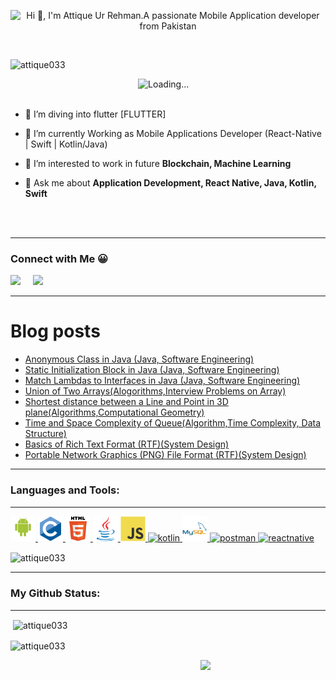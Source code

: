 

<p align="center">
  <img width="0" src="https://github.com/SB2318/SB2318/blob/main/assets/Final_Break.gif" alt="Hi 👋, I'm Attique Ur Rehman.A passionate Mobile Application developer from Pakistan">
</p>

<br>

<p align="left"> <img src="https://komarev.com/ghpvc/?username=attique033&label=Profile%20views&color=0e75b6&style=flat" alt="attique033" /> </p>
<img align="right" alt ="Loading..." width="300" src="https://user-images.githubusercontent.com/87614560/212770305-14fcbe0f-4ee6-4f72-9fc9-70d6c2a08cbf.gif">

<br>
<br>

- 🔭 I’m diving into flutter [FLUTTER]
- 🌱 I’m currently Working as Mobile Applications Developer (React-Native | Swift | Kotlin/Java)
- 🌱 I’m interested to work in future **Blockchain, Machine Learning**

- 💬 Ask me about **Application Development, React Native, Java, Kotlin, Swift**


<br>
<br>

---

<h3 align="left"> Connect with Me 😀</h3>

  <p align="left">
  <a target="_blank"href="https://www.linkedin.com/in/attique033/"><img src="https://img.shields.io/badge/linkedin-%230077B5.svg?&style=for-the-badge&logo=linkedin&logoColor=white" /></a>&nbsp;&nbsp;&nbsp;&nbsp;
  <a href="mailto:attique033@gmail.com"><img src="https://img.shields.io/badge/gmail-%23D14836.svg?&style=for-the-badge&logo=gmail&logoColor=white" /></a>&nbsp;&nbsp;&nbsp;&nbsp;
</p>

---

# Blog posts
<!-- BLOG-POST-LIST:START -->
- [Anonymous Class in Java (Java, Software Engineering)](https://iq.opengenus.org/anonymous-class-in-java/)
- [Static Initialization Block in Java (Java, Software Engineering)](https://iq.opengenus.org/static-initialization-block-in-java/)
- [Match Lambdas to Interfaces in Java (Java, Software Engineering)](https://www.geeksforgeeks.org/match-lambdas-to-interfaces-in-java/)
- [Union of Two Arrays(Alogorithms,Interview Problems on Array)](https://iq.opengenus.org/union-of-two-arrays/)
- [Shortest distance between a Line and Point in 3D plane(Algorithms,Computational Geometry)](https://iq.opengenus.org/shortest-distance-between-line-and-point-in-3d-plane/)
- [Time and Space Complexity of Queue(Algorithm,Time Complexity, Data Structure)](https://iq.opengenus.org/time-and-space-complexity-of-queue/)
- [Basics of Rich Text Format (RTF)(System Design)](https://iq.opengenus.org/rich-text-format/)
- [Portable Network Graphics (PNG) File Format (RTF)(System Design)](https://iq.opengenus.org/png-format/)

<!-- BLOG-POST-LIST:END -->


---

<h3 align="left">Languages and Tools:</h3>

---
<p align="left"> <a href="https://developer.android.com" target="_blank" rel="noreferrer"> <img src="https://raw.githubusercontent.com/devicons/devicon/master/icons/android/android-original-wordmark.svg" alt="android" width="40" height="40"/> </a> <a href="https://www.cprogramming.com/" target="_blank" rel="noreferrer"> <img src="https://raw.githubusercontent.com/devicons/devicon/master/icons/c/c-original.svg" alt="c" width="40" height="40"/> </a> <a href="https://www.w3.org/html/" target="_blank" rel="noreferrer"> <img src="https://raw.githubusercontent.com/devicons/devicon/master/icons/html5/html5-original-wordmark.svg" alt="html5" width="40" height="40"/> </a> <a href="https://www.java.com" target="_blank" rel="noreferrer"> <img src="https://raw.githubusercontent.com/devicons/devicon/master/icons/java/java-original.svg" alt="java" width="40" height="40"/> </a> <a href="https://developer.mozilla.org/en-US/docs/Web/JavaScript" target="_blank" rel="noreferrer"> <img src="https://raw.githubusercontent.com/devicons/devicon/master/icons/javascript/javascript-original.svg" alt="javascript" width="40" height="40"/> </a> <a href="https://kotlinlang.org" target="_blank" rel="noreferrer"> <img src="https://www.vectorlogo.zone/logos/kotlinlang/kotlinlang-icon.svg" alt="kotlin" width="40" height="40"/> </a> <a href="https://www.mysql.com/" target="_blank" rel="noreferrer"> <img src="https://raw.githubusercontent.com/devicons/devicon/master/icons/mysql/mysql-original-wordmark.svg" alt="mysql" width="40" height="40"/> </a> <a href="https://postman.com" target="_blank" rel="noreferrer"> <img src="https://www.vectorlogo.zone/logos/getpostman/getpostman-icon.svg" alt="postman" width="40" height="40"/> </a> <a href="https://reactnative.dev/" target="_blank" rel="noreferrer"> <img src="https://reactnative.dev/img/header_logo.svg" alt="reactnative" width="40" height="40"/> </a> </p>


<p><img align="center" src="https://github-readme-stats.vercel.app/api/top-langs?username=attique033&show_icons=true&locale=en&layout=compact" alt="attique033" /></p>

---
<h3>My Github Status:</h3>

---


<p>&nbsp;<img align="center" src="https://github-readme-stats.vercel.app/api?username=attique033&show_icons=true&locale=en" alt="attique033" /></p>

<p><img align="center" src="https://github-readme-streak-stats.herokuapp.com/?user=attique033&" alt="attique033" /></p>


<img align='right' src='https://media.giphy.com/media/bcKmIWkUMCjVm/giphy.gif' width='200"'>


<!--
**Attique033/Attique033** is a ✨ _special_ ✨ repository because its `README.md` (this file) appears on your GitHub profile.

Here are some ideas to get you started:

- 🔭 I’m currently working on ...
- 🌱 I’m currently learning ...
- 👯 I’m looking to collaborate on ...
- 🤔 I’m looking for help with ...
- 💬 Ask me about ...
- 📫 How to reach me: ...
- 😄 Pronouns: ...
- ⚡ Fun fact: ...
-->
